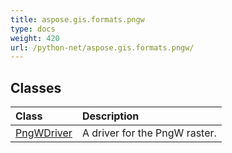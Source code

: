 ```yaml
---
title: aspose.gis.formats.pngw
type: docs
weight: 420
url: /python-net/aspose.gis.formats.pngw/
---
```





## **Classes**
| **Class** | **Description** |
| :- | :- |
| [PngWDriver](/psd/python-net/aspose.gis.formats.pngw/pngwdriver/) | A driver for the PngW raster. |
